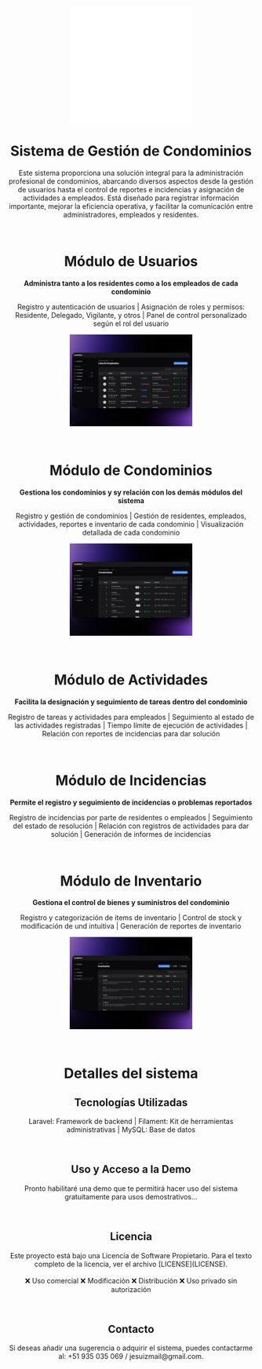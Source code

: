 
<p align="center">
    <a href="public\logo-white.webp" target="_blank">
        <img src="public\logo-white.webp" width="250" alt="Condoforce Logo">
    </a>
</p>
<h1 align="center">Sistema de Gestión de Condominios</h1>
<p align="center">
Este sistema proporciona una solución integral para la administración profesional de condominios, abarcando diversos aspectos desde la gestión de usuarios hasta el control de reportes e  incidencias y asignación de actividades a empleados. Está diseñado para registrar información importante, mejorar la eficiencia operativa, y facilitar la comunicación entre administradores, empleados y residentes.
</p><br>

<h1 align="center">Módulo de Usuarios</h1>
<p align="center"><b>
Administra tanto a los residentes como a los empleados de cada condominio
</b></p>
<p align="center">
Registro y autenticación de usuarios | Asignación de roles y permisos: Residente, Delegado, Vigilante, y otros | Panel de control personalizado según el rol del usuario
</p>
<p align="center">
    <a href="public\readme_img\AdminPanel - Empleados.webp" target="_blank">
        <img src="public\readme_img\AdminPanel - Empleados.webp" width="250" alt="Users Module">
    </a>
</p><br>

<h1 align="center">Módulo de Condominios</h1>
<p align="center"><b>
Gestiona los condominios y sy relación con los demás módulos del sistema
</b></p>
<p align="center">
Registro y gestión de condominios | Gestión de residentes, empleados, actividades, reportes e inventario de cada condominio | Visualización detallada de cada condominio
</p>
<p align="center">
    <a href="public/readme_img/AdminPanel - Condominios.webp" target="_blank">
        <img src="public/readme_img/AdminPanel - Condominios.webp" width="250" alt="Condominiums Module">
    </a>
</p><br>

<h1 align="center">Módulo de Actividades</h1>
<p align="center"><b>
Facilita la designación y seguimiento de tareas dentro del condominio
</b></p>
<p align="center">
Registro de tareas y actividades para empleados | Seguimiento al estado de las actividades registradas | Tiempo límite de ejecución de actividades | Relación con reportes de incidencias para dar solución
</p><br>

<h1 align="center">Módulo de Incidencias</h1>
<p align="center"><b>
Permite el registro y seguimiento de incidencias o problemas reportados
</b></p>
<p align="center">
Registro de incidencias por parte de residentes o empleados | Seguimiento del estado de resolución |  Relación con registros de actividades para dar solución | Generación de informes de incidencias
</p><br>

<h1 align="center"> Módulo de Inventario</h1>
<p align="center"><b>
Gestiona el control de bienes y suministros del condominio
</b></p>
<p align="center">
Registro y categorización de items de inventario | Control de stock y modificación de und intuitiva | Generación de reportes de inventario
</p>
<p align="center">
    <a href="public/readme_img/EmployeePanel - Inventario.webp" target="_blank">
        <img src="public/readme_img/EmployeePanel - Inventario.webp" width="250" alt="Inventory Module">
    </a>
</p><br>

<h1 align="center">Detalles del sistema</h1>
<h2 align="center">Tecnologías Utilizadas</h2>
<p align="center">
Laravel: Framework de backend | Filament: Kit de herramientas administrativas | MySQL: Base de datos
</p><br>

<h2 align="center">Uso y Acceso a la Demo</h2>
<p align="center">
Pronto habilitaré una demo que te permitirá hacer uso del sistema gratuitamente para usos demostrativos...
</p><br>

<h2 align="center">Licencia</h2>
<p align="center">
Este proyecto está bajo una Licencia de Software Propietario. Para el texto completo de la licencia, ver el archivo [LICENSE](LICENSE).
<br><br>
❌ Uso comercial 
❌ Modificación 
❌ Distribución 
❌ Uso privado sin autorización
</p><br>

<h2 align="center">Contacto</h2>
<p align="center">
Si deseas añadir una sugerencia o adquirir el sistema, puedes contactarme al: +51 935 035 069 / jesuizmail@gmail.com.
</p><br>
